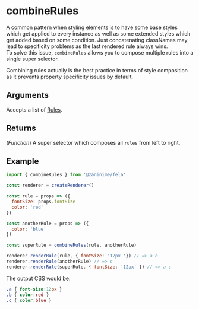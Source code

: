 # combineRules

A common pattern when styling elements is to have some base styles which get applied to every instance as well as some extended styles which get added based on some condition. Just concatenating classNames may lead to specificity problems as the last rendered rule always wins.<br>
To solve this issue, `combineRules` allows you to compose multiple rules into a single super selector.<br>

Combining rules actually is the best practice in terms of style composition as it prevents property specificity issues by default.

## Arguments
Accepts a list of [Rules](../../advanced/Rules.md). 

## Returns
(*Function*) A super selector which composes all `rules` from left to right.

## Example
```javascript
import { combineRules } from '@zaninime/fela'

const renderer = createRenderer()

const rule = props => ({
  fontSize: props.fontSize
  color: 'red'
})

const anotherRule = props => ({
  color: 'blue'
})

const superRule = combineRules(rule, anotherRule)

renderer.renderRule(rule, { fontSize: '12px '}) // => a b
renderer.renderRule(anotherRule) // => c
renderer.renderRule(superRule, { fontSize: '12px' }) // => a c
```

The output CSS would be:
```CSS
.a { font-size:12px }
.b { color:red }
.c { color:blue }
```
